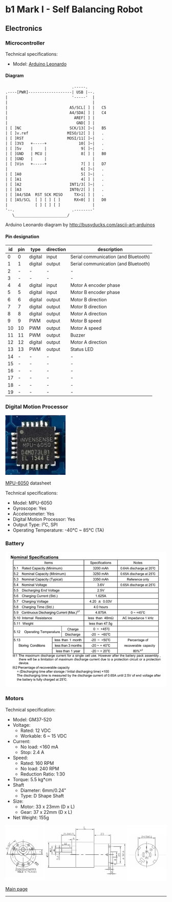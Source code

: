 # b1 Mark I - Self Balancing Robot

## Electronics

### Microcontroller
Technical specifications:
- Model: [Arduino Leonardo]

#### Diagram
                                 .-----.
    .----[PWR]-------------------| USB |--.
    |                            '-----'  |
    |                                     |
    |                           A5/SCL[ ] |   C5
    |                           A4/SDA[ ] |   C4
    |                             AREF[ ] |
    |                              GND[ ] |
    | [ ]NC                     SCK/13[ ]~|   B5
    | [ ]v.ref                 MISO/12[ ] |   .
    | [ ]RST                   MOSI/11[ ]~|   .
    | [ ]3V3   +-----+              10[ ]~|   .
    | [ ]5v    |     |               9[ ]~|   .
    | [ ]GND   | MCU |               8[ ] |   B0
    | [ ]GND   |     |                    |
    | [ ]Vin   +-----+               7[ ] |   D7
    |                                6[ ]~|   .
    | [ ]A0                          5[ ]~|   .
    | [ ]A1                          4[ ] |   .
    | [ ]A2                     INT1/3[ ]~|   .
    | [ ]A3                     INT0/2[ ] |   .
    | [ ]A4/SDA  RST SCK MISO     TX>1[ ] |   .
    | [ ]A5/SCL  [ ] [ ] [ ]      RX<0[ ] |   D0
    |            [ ] [ ] [ ]              |
    '--.                         .--------'
       \_______________________/

Arduino Leonardo diagram by http://busyducks.com/ascii-art-arduinos

#### Pin designation
 id | pin |   type    | direction |               description
----|-----|-----------|-----------|--------------------------------------------
  0 |   0 | digital   | input     | Serial communication (and Bluetooth)
  1 |   1 | digital   | output    | Serial communication (and Bluetooth)
  2 |   - | -         | -         | -
  3 |   - | -         | -         | -
  4 |   4 | digital   | input     | Motor A encoder phase
  5 |   5 | digital   | input     | Motor B encoder phase
  6 |   6 | digital   | output    | Motor B direction
  7 |   7 | digital   | output    | Motor B direction
  8 |   8 | digital   | output    | Motor A direction
  9 |   9 | PWM       | output    | Motor B speed
 10 |  10 | PWM       | output    | Motor A speed
 11 |  11 | PWM       | output    | Buzzer
 12 |  12 | digital   | output    | Motor A direction
 13 |  13 | PWM       | output    | Status LED
 14 |   - | -         | -         | -
 15 |   - | -         | -         | -
 16 |   - | -         | -         | -
 17 |   - | -         | -         | -
 18 |   - | -         | -         | -
 19 |   - | -         | -         | -

### Digital Motion Processor
![MPU-6050](Pictures/mpu6050.jpg)

[MPU-6050](MPU-6050_DataSheet_V3_4.pdf) datasheet

Technical specifications:
- Model: MPU-6050
- Gyroscope: Yes
- Accelerometer: Yes
- Digital Motion Processor: Yes
- Output Type: I²C, SPI
- Operating Temperature: -40°C ~ 85°C (TA)

### Battery
![battery](Pictures/battery.png)

### Motors
Technical specification:
- Model: GM37-520
- Voltage:
  - Rated: 12 VDC
  - Workable: 6 ~ 15 VDC
- Current:
  - No load: <160 mA
  - Stop: 2.4 A
- Speed:
  - Rated: 160 RPM
  - No load: 240 RPM
  - Reduction Ratio: 1:30
- Torque: 5.5 kg*cm
- Shaft
  - Diameter: 6mm/0.24"
  - Type: D Shape Shaft
- Size:
  - Motor: 33 x 23mm (D x L)
  - Gear: 37 x 22mm (D x L)
- Net Weight: 155g

![GM37-520](Pictures/GM37-520.jpg)

[Main page]

---
[Main page]: ../README.md
[Arduino Leonardo]: https://www.arduino.cc/en/Main/arduinoBoardLeonardo/#techspecs
